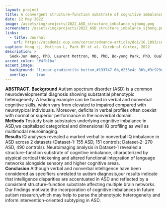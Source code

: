 ```yaml
---
layout: project
title: A convergent structure–function substrate of cognitive imbalances in autism
date: 12 May 2022
image: /assets/img/projects/2022_ASD_structure_imbalance_sjhong.png
screenshot: /assets/img/projects/2022_ASD_structure_imbalance_sjhong.png
links:
  - title: Journal 
    url: https://academic.oup.com/cercor/advance-article/doi/10.1093/cercor/bhac156/6584525
caption: Hong sj, Mottron L, Park BY et al. Cerebral Cortex, 2022
description: >
  Seok-Jun Hong, PhD, Laurent Mottron, MD, PhD, Bo-yong Park, PhD, Oualid Benkarim, PhD, Sofie L Valk, PhD, Casey Paquola, PhD, Sara Larivière, MSc, Reinder Vos de Wael, PhD, Janie Degré-Pelletier, MSc, Isabelle Soulieres, PhD, Bruce Ramphal, BSc, Amy Margolis, PhD, Michael Milham, MD, PhD, Adriana Di Martino, MD, Boris C Bernhardt, PhD, A convergent structure–function substrate of cognitive imbalances in autism, Cerebral Cortex, 2022
accent_color: '#4fb1ba'
accent_image:
  background: 'linear-gradient(to bottom,#193747 0%,#233e4c 30%,#3c929e 50%,#d5d5d4 70%,#cdccc8 100%)'
  overlay:    true
---
```


**ABSTRACT**. 
**Background** Autism spectrum disorder (ASD) is a common neurodevelopmental diagnosis showing substantial phenotypic heterogeneity. A leading example can be found in verbal and nonverbal cognitive skills, which vary from elevated to impaired compared with neurotypical individuals. Moreover, deficits in verbal profiles often coexist with normal or superior performance in the nonverbal domain. <br />
**Methods** Tostudy brain substrates underlying cognitive imbalance in ASD,we capitalized categorical and dimensional IQ profiling as well as multimodal neuroimaging. <br />
**Results** IQ analyses revealed a marked verbal to nonverbal IQ imbalance in ASD across 2 datasets (Dataset-1: 155 ASD, 151 controls; Dataset-2: 270 ASD, 490 controls). Neuroimaging analysis in Dataset-1 revealed a structure–function substrate of cognitive imbalance, characterized by atypical cortical thickening and altered functional integration of language networks alongside sensory and higher cognitive areas. <br />
**Conclusion** Although verbal and nonverbal intelligence have been considered as specifiers unrelated to autism diagnosis,our results indicate that intelligence disparities are accentuated in ASD and reflected by a consistent structure–function substrate affecting multiple brain networks. Our findings motivate the incorporation of cognitive imbalances in future autism research,which may help to parse the phenotypic heterogeneity and inform intervention-oriented subtyping in ASD.
